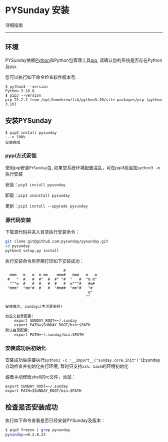 # PYSunday 安装

详细指南

---

## 环境

PYSunday依赖[Python]和Python包管理工具[pip], 请确认您的系统是否存在Python及pip.

您可以执行如下命令检查软件版本号.

```console
$ python3 --version
Python 3.10.8
$ pip3 --version
pip 22.2.2 from /opt/homebrew/lib/python3.10/site-packages/pip (python 3.10)
```

## 安装PYSunday

<!-- termynal -->
```
$ pip3 install pysunday
---> 100%
安装完成
```

### pypi方式安装

使用pip安装`PYSunday`包, 如果您系统环境配置混乱，可在pip3前面加`python3 -m`执行安装

安装：`pip3 install pysunday`

卸载：`pip3 uninstall pysunday`

更新：`pip3 install --upgrade pysunday`

### 源代码安装

下载源代码并进入目录执行安装命令：

```bash
git clone git@github.com:pysunday/pysunday.git
cd pysunday
python3 setup.py install
```

执行安装命令后界面打印如下安装成功：

```text
                          #
  mmm   m   m  m mm    mmm#   mmm   m   m
 #   "  #   #  #"  #  #" "#  "   #  "m m"
  """m  #   #  #   #  #   #  m"""#   #m#
 "mmm"  "mm"#  #   #  "#m##  "mm"#   "#
                                     m"
                                    ""

安装成功, sunday让生活更美好!

自定义目录配置:
    export SUNDAY_ROOT=~/.sunday
    export PATH=$SUNDAY_ROOT/bin:$PATH
默认目录配置:
    export PATH=~/.sunday/bin:$PATH
```

### 安装成功后初始化

安装成功后需要执行`python3 -c '__import__("sunday.core.init")'`让sunday自动检查并初始化执行环境, 暂时只支持`zsh`、`bash`的环境初始化

或者手动修改shell的rc文件，添加：

```shell
export SUNDAY_ROOT=~/.sunday
export PATH=$SUNDAY_ROOT/bin:$PATH
```

## 检查是否安装成功

执行如下命令查看是否已经安装PYSunday及版本：

```bash
$ pip3 freeze | grep pysunday
pysunday==0.2.8.23
```

[Python]: https://www.python.org/
[pip]: https://pip.readthedocs.io/en/stable/installing/
